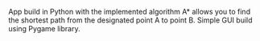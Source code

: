 App build in Python with the implemented algorithm A* allows you to find the shortest path from the designated point A to point B. Simple GUI build using Pygame library.  
